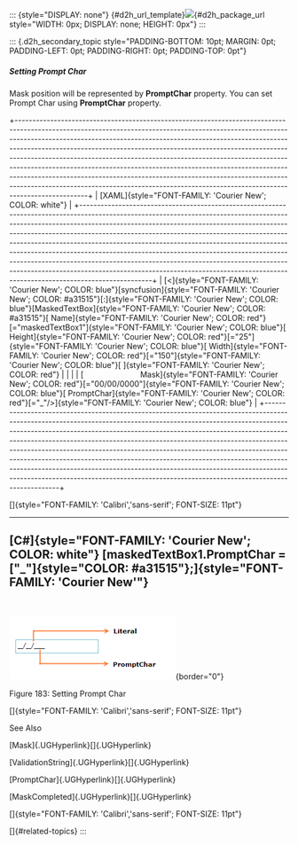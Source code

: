 ::: {style="DISPLAY: none"}
[](ms-xhelp:///?Id=d2h_url_template){#d2h_url_template}![](!package_url!){#d2h_package_url style="WIDTH: 0px; DISPLAY: none; HEIGHT: 0px"}
:::

::: {.d2h_secondary_topic style="PADDING-BOTTOM: 10pt; MARGIN: 0pt; PADDING-LEFT: 0pt; PADDING-RIGHT: 0pt; PADDING-TOP: 0pt"}
##### Setting Prompt Char

Mask position will be represented by **PromptChar** property. You can set Prompt Char using **PromptChar** property.

+--------------------------------------------------------------------------------------------------------------------------------------------------------------------------------------------------------------------------------------------------------------------------------------------------------------------------------------------------------------------------------------------------------------------------------------------------------------------------------------------------------------------------------------------------------------------------------------------------------------------------------------------------------------------+
| [XAML]{style="FONT-FAMILY: 'Courier New'; COLOR: white"}                                                                                                                                                                                                                                                                                                                                                                                                                                                                                                                                                                                                           |
+--------------------------------------------------------------------------------------------------------------------------------------------------------------------------------------------------------------------------------------------------------------------------------------------------------------------------------------------------------------------------------------------------------------------------------------------------------------------------------------------------------------------------------------------------------------------------------------------------------------------------------------------------------------------+
| [\<]{style="FONT-FAMILY: 'Courier New'; COLOR: blue"}[syncfusion]{style="FONT-FAMILY: 'Courier New'; COLOR: #a31515"}[:]{style="FONT-FAMILY: 'Courier New'; COLOR: blue"}[MaskedTextBox]{style="FONT-FAMILY: 'Courier New'; COLOR: #a31515"}[ Name]{style="FONT-FAMILY: 'Courier New'; COLOR: red"}[=\"maskedTextBox1\"]{style="FONT-FAMILY: 'Courier New'; COLOR: blue"}[ Height]{style="FONT-FAMILY: 'Courier New'; COLOR: red"}[=\"25\"]{style="FONT-FAMILY: 'Courier New'; COLOR: blue"}[ Width]{style="FONT-FAMILY: 'Courier New'; COLOR: red"}[=\"150\"]{style="FONT-FAMILY: 'Courier New'; COLOR: blue"}[ ]{style="FONT-FAMILY: 'Courier New'; COLOR: red"} |
|                                                                                                                                                                                                                                                                                                                                                                                                                                                                                                                                                                                                                                                                    |
| [                          Mask]{style="FONT-FAMILY: 'Courier New'; COLOR: red"}[=\"00/00/0000\"]{style="FONT-FAMILY: 'Courier New'; COLOR: blue"}[ PromptChar]{style="FONT-FAMILY: 'Courier New'; COLOR: red"}[=\"\_\"/\>]{style="FONT-FAMILY: 'Courier New'; COLOR: blue"}                                                                                                                                                                                                                                                                                                                                                                                       |
+--------------------------------------------------------------------------------------------------------------------------------------------------------------------------------------------------------------------------------------------------------------------------------------------------------------------------------------------------------------------------------------------------------------------------------------------------------------------------------------------------------------------------------------------------------------------------------------------------------------------------------------------------------------------+

[]{style="FONT-FAMILY: 'Calibri','sans-serif'; FONT-SIZE: 11pt"} 

  -----------------------------------------------------------------------------------------------------
  [C#]{style="FONT-FAMILY: 'Courier New'; COLOR: white"}
  [maskedTextBox1.PromptChar = [\"\_\"]{style="COLOR: #a31515"};]{style="FONT-FAMILY: 'Courier New'"}
  -----------------------------------------------------------------------------------------------------

 

![](../ImagesExt/image261_154.png){border="0"}

Figure 183: Setting Prompt Char

[]{style="FONT-FAMILY: 'Calibri','sans-serif'; FONT-SIZE: 11pt"} 

See Also

[Mask]{.UGHyperlink}[]{.UGHyperlink}

[ValidationString]{.UGHyperlink}[]{.UGHyperlink}

[PromptChar]{.UGHyperlink}[]{.UGHyperlink}

[MaskCompleted]{.UGHyperlink}[]{.UGHyperlink}

[]{style="FONT-FAMILY: 'Calibri','sans-serif'; FONT-SIZE: 11pt"} 

[]{#related-topics}
:::
